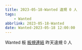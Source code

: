 ```yaml
---
title: 2023-05-18-Wanted 違規 0 人
tags:
    - Wanted
abbrlink: 2023-05-18-Wanted
date: Wanted-2023-05-18 12:00:00
---
```

Wanted 板 [板規連結](https://www.ptt.cc/bbs/Wanted/M.1608829773.A.D3B.html)
昨天違規 0 人
